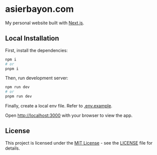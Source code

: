 # asierbayon.com

My personal website built with [Next.js](https://nextjs.org/).

## Local Installation

First, install the dependencies:

```bash
npm i
# or
pnpm i
```

Then, run development server:

```bash
npm run dev
# or
pnpm run dev
```

Finally, create a local env file. Refer to [.env.example](./.env.example).

Open [http://localhost:3000](http://localhost:3000) with your browser to view the app.

## License

This project is licensed under the [MIT License](https://opensource.org/licenses/MIT) - see the [LICENSE](LICENSE) file for details.
